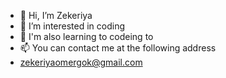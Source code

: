 - 👋 Hi, I’m Zekeriya
- 👀 I’m interested in coding
- 🌱 I'm also learning to codeing to
- 📫 You can contact me at the following address
- zekeriyaomergok@gmail.com
